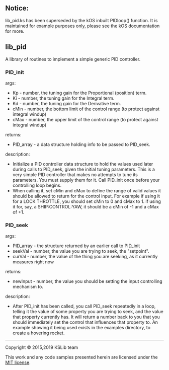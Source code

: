 ## Notice:
  lib_pid.ks has been superseded by the kOS inbuilt PIDloop() function.
  It is maintained for example purposes only, please see the kOS documentation for more.

## lib_pid

A library of routines to implement a simple generic PID controller.

### PID_init

args:
  * Kp - number, the tuning gain for the Proportional (position) term.
  * Ki - number, the tuning gain for the Integral term.
  * Kd - number, the tuning gain for the Derivative term.
  * cMin - number, the bottom limit of the control range (to protect against integral windup)
  * cMax - number, the upper limit of the control range (to protect against integral windup)

returns:
  * PID_array - a data structure holding info to be passed to PID_seek.

description:
  * Initialize a PID controller data structure to hold the
    values used later during calls to PID_seek, given the
    initial tuning parameters.  This is a very simple PID controller
    that makes no attempts to tune its parameters.  You must supply them
    for it.  Call PID_init once before your controlling loop begins.
  * When calling it, set cMin and cMax to define the range of valid values
    it should be allowed to return for the control input.  For example if
    using it for a LOCK THROTTLE, you should set cMin to 0 and cMax to 1.
    if using it for, say, a SHIP:CONTROL:YAW, it should be a cMin of -1
    and a cMax of +1.

### PID_seek

args:
  * PID_array - the structure returned by an earlier call to PID_init
  * seekVal - number, the value you are trying to seek, the "setpoint".
  * curVal - number, the value of the thing you are seeking, as it
    currently measures right now

returns:
  * newInput - number, the value you should be setting the
    input controlling mechanism to.

description:
  * After PID_init has been called, you call PID_seek repeatedly in a
    loop, telling it the value of some property you are trying to
    seek, and the value that property currently has.  It will return
    a number back to you that you should immediately set the control
    that influences that property to.  An example showing it being
    used exists in the examples directory, to create a hovering rocket.

---
Copyright © 2015,2019 KSLib team

This work and any code samples presented herein are licensed under the [MIT license](../LICENSE).
